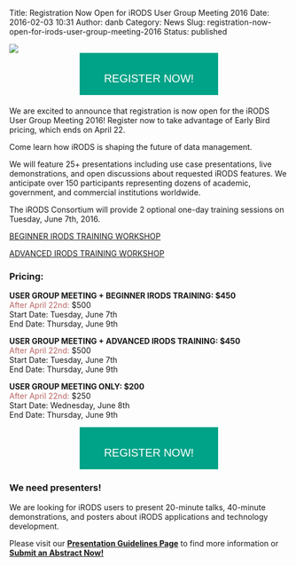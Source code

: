 Title: Registration Now Open for iRODS User Group Meeting 2016
Date: 2016-02-03 10:31
Author: danb
Category: News
Slug: registration-now-open-for-irods-user-group-meeting-2016
Status: published

<div class="full_image"><img src="{filename}/uploads/2016/02/reg_open.jpg" /></div>

<div style="margin:0px auto 20px; font-family:helvetica; color:#fff; font-size:20px; height:46px; padding:15px 0px; text-align:center; width:250px; background:#00a388">

REGISTER NOW!

</div>

</a>

We are excited to announce that registration is now open for the iRODS
User Group Meeting 2016! Register now to take advantage of Early Bird
pricing, which ends on April 22.

Come learn how iRODS is shaping the future of data management.

We will feature 25+ presentations including use case presentations, live
demonstrations, and open discussions about requested iRODS features. We
anticipate over 150 participants representing dozens of academic,
government, and commercial institutions worldwide.

The iRODS Consortium will provide 2 optional one-day training sessions
on Tuesday, June 7th, 2016.

[BEGINNER IRODS TRAINING
WORKSHOP](http://irods.org/ugm2016/irods-training-workshops/)

[ADVANCED IRODS TRAINING
WORKSHOP](http://irods.org/ugm2016/irods-training-workshops/)

### Pricing:

**USER GROUP MEETING + BEGINNER IRODS TRAINING: \$450**  
<span style="text-decoration:none; color:#ba6564;">After April
22nd:</span> \$500  
Start Date: Tuesday, June 7th  
End Date: Thursday, June 9th

**USER GROUP MEETING + ADVANCED IRODS TRAINING: \$450**  
<span style="text-decoration:none; color:#ba6564;">After April
22nd:</span> \$500  
Start Date: Tuesday, June 7th  
End Date: Thursday, June 9th

**USER GROUP MEETING ONLY: \$200**  
<span style="text-decoration:none; color:#ba6564;">After April
22nd:</span> \$250  
Start Date: Wednesday, June 8th  
End Date: Thursday, June 9th

<div style="margin:0px auto 20px; font-family:helvetica; color:#fff; font-size:20px; height:46px; padding:15px 0px; text-align:center; width:250px; background:#00a388">

REGISTER NOW!

</div>

</a>

### We need presenters!

We are looking for iRODS users to present 20-minute talks, 40-minute
demonstrations, and posters about iRODS applications and technology
development.

Please visit our [**Presentation Guidelines
Page**](http://irods.org/ugm2016/presentation_guidelines/) to find more
information or [**Submit an Abstract
Now!**](http://irods.org/ugm2016/abstract_submission)
